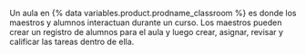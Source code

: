 Un aula en {% data variables.product.prodname_classroom %} es donde los maestros y alumnos interactuan durante un curso. Los maestros pueden crear un registro de alumnos para el aula y luego crear, asignar, revisar y calificar las tareas dentro de ella.

